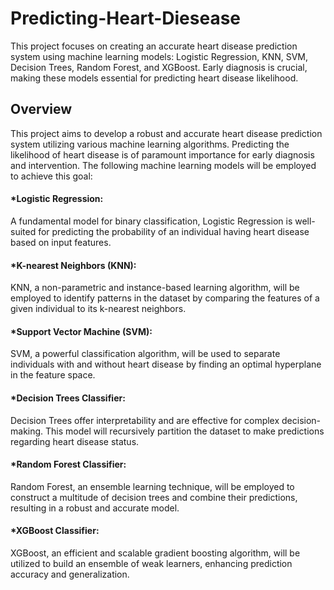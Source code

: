 # Predicting-Heart-Diesease
This project focuses on creating an accurate heart disease prediction system using machine learning models: Logistic Regression, KNN, SVM, Decision Trees, Random Forest, and XGBoost. Early diagnosis is crucial, making these models essential for predicting heart disease likelihood.

## Overview
This project aims to develop a robust and accurate heart disease prediction system utilizing various machine learning algorithms. Predicting the likelihood of heart disease is of paramount importance for early diagnosis and intervention. The following machine learning models will be employed to achieve this goal:

#### *Logistic Regression:
A fundamental model for binary classification, Logistic Regression is well-suited for predicting the probability of an individual having heart disease based on input features.

#### *K-nearest Neighbors (KNN):
KNN, a non-parametric and instance-based learning algorithm, will be employed to identify patterns in the dataset by comparing the features of a given individual to its k-nearest neighbors.

#### *Support Vector Machine (SVM):
SVM, a powerful classification algorithm, will be used to separate individuals with and without heart disease by finding an optimal hyperplane in the feature space.

#### *Decision Trees Classifier:
Decision Trees offer interpretability and are effective for complex decision-making. This model will recursively partition the dataset to make predictions regarding heart disease status.

#### *Random Forest Classifier:
Random Forest, an ensemble learning technique, will be employed to construct a multitude of decision trees and combine their predictions, resulting in a robust and accurate model.

#### *XGBoost Classifier:
XGBoost, an efficient and scalable gradient boosting algorithm, will be utilized to build an ensemble of weak learners, enhancing prediction accuracy and generalization.

